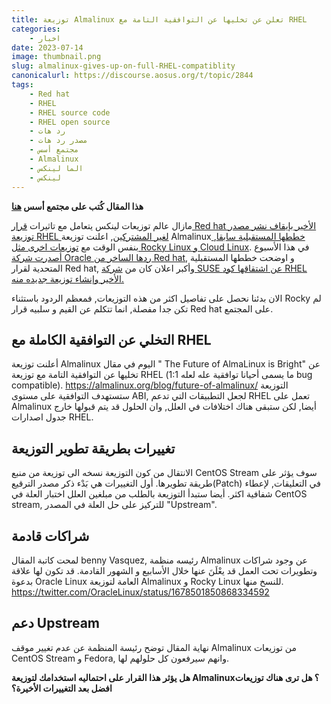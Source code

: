 ```yaml
---
title: توزيعة Almalinux تعلن عن تخليها عن التوافقية التامة مع RHEL
categories: 
    - اخبار
date: 2023-07-14
image: thumbnail.png
slug: almalinux-gives-up-on-full-RHEL-compatiblity
canonicalurl: https://discourse.aosus.org/t/topic/2844
tags:
    - Red hat
    - RHEL
    - RHEL source code
    - RHEL open source
    - رد هات
    - مصدر رد هات
    - مجتمع أسس
    - Almalinux
    - الما لينكس
    - لينكس
---
```


**هذا المقال كُتب على مجتمع أسس [هنا](https://discourse.aosus.org/t/topic/2844)**


مازال عالم توزيعات لينكس يتعامل مع تاثيرات [قرار Red hat الأخير بإيقاف نشر مصدر توزيعة RHEL لغير المشتركين](https://discourse.aosus.org/t/topic/2819), اعلنت توزيعة Almalinux[ خططها المستقبلية سابقا](https://discourse.aosus.org/t/topic/2832), بنفس الوقت مع [توزيعات اخرى مثل Rocky Linux و Cloud Linux](https://discourse.aosus.org/t/topic/2832).
في هذا الأسبوع [أصدرت شركة Oracle ردها الساخر من Red hat](https://discourse.aosus.org/t/topic/2838), و اوضحت خططها المستقبلية المتحدية لقرار Red hat, وأكبر اعلان كان من [شركة SUSE عن اشتقاقها كود RHEL الأخير وإنشاء توزيعة جديده منه.](https://discourse.aosus.org/t/topic/2839)

الان بدئنا نحصل على تفاصيل اكثر من هذه التوزيعات, فمعظم الردود باستثناء Rocky لم تكن جدا مفصلة, انما تتكلم عن القيم و سلبيه قرار Red hat على المجتمع.


##  التخلي عن التوافقية الكاملة مع RHEL

أعلنت توزيعة Almalinux اليوم في مقال " The Future of AlmaLinux is Bright" عن تخليها عن التوافقية التامة مع توزيعة RHEL (ما يسمى أحيانا توافقية عله لعله 1:1 bug compatible).
https://almalinux.org/blog/future-of-almalinux/
التوزيعة ستستهدف التوافقية على مستوى ABI, لجعل التطبيقات التي تدعم RHEL تعمل على Almalinux أيضا, لكن ستبقى هناك اختلافات في العلل, وان الحلول قد يتم قبولها خارج جدول اصدارات RHEL.

## تغييرات بطريقة تطوير التوزيعة
الانتقال من كون التوزيعة نسخه الى توزيعة من منبع CentOS Stream سوف يؤثر على طريقة تطويرها.
أول التغييرات هي بَدْء ذكر مصدر الترقيع(Patch) في  التعليقات, لإعطاء شفافية اكثر.
أيضا ستبدأ التوزيعة بالطلب من مبلغين العلل اختبار العلة في CentOS stream, للتركيز على حل العلة في المصدر "Upstream".

## شراكات قادمة
لمحت كاتبة المقال benny Vasquez, رئيسه منظمة Almalinux عن وجود شراكات وتطويرات تحت العمل قد يعْلَنَ عنها خلال الأسابيع و الشهور القادمة.
قد تكون لها علاقة بدعوة Oracle Linux العامة لتوزيعة Almalinux و Rocky Linux للنسخ منها.
https://twitter.com/OracleLinux/status/1678501850868334592

## دعم Upstream
نهاية المقال توضح رئيسة المنظمة عن عدم تغيير موقف Almalinux من توزيعات CentOS Stream و Fedora, وانهم سيرفعون كل حلولهم لها.

**هل يؤثر هذا القرار على احتماليه استخدامك لتوزيعة Almalinux؟  هل ترى هناك توزيعات افضل بعد التغييرات الأخيرة؟**